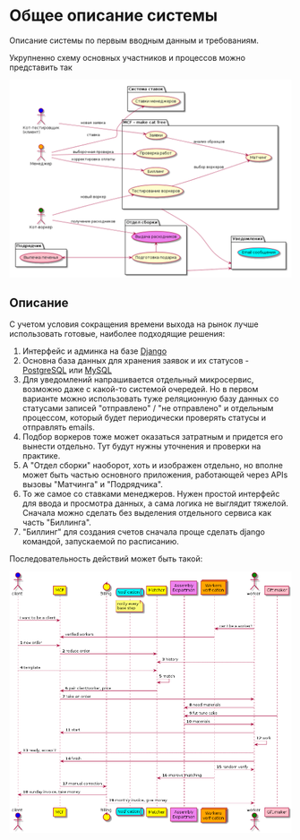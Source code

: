 # Общее описание системы

Описание системы по первым вводным данным и требованиям.

Укрупненно схему основных участников и процессов можно представить так

![Общая схему](./schema.png)

## Описание

С учетом условия сокращения времени выхода на рынок лучше использовать готовые, наиболее подходящие решения:

1. Интерфейс и админка на базе [Django](https://www.djangoproject.com/)
2. Основна база данных для хранения заявок и их статусов - [PostgreSQL](https://www.postgresql.org/) или [MySQL](https://www.mysql.com/)
3. Для уведомлений напрашивается отдельный микросервис, возможно даже с какой-то системой очередей. Но в первом варианте можно использовать туже реляционную базу данных со статусами записей "отправлено" / "не отправлено" и отдельным процессом, который будет периодически проверять статусы и отправлять emails.
4. Подбор воркеров тоже может оказаться затратным и придется его вынести отдельно. Тут будут нужны уточнения и проверки на практике.
5. А "Отдел сборки" наоборот, хоть и изображен отдельно, но вполне может быть частью основного приложения, работающей через APIs вызовы "Матчинга" и "Подрядчика".
6. То же самое со ставками менеджеров. Нужен простой интерфейс для ввода и просмотра данных, а сама логика не выглядит тяжелой. Сначала можно сделать без выделения отдельного сервиса как часть "Биллинга".
7. "Биллинг" для создания счетов сначала проще сделать django командой, запускаемой по расписанию.

Последовательность действий может быть такой:

![Схема процессов](./sequence.png)
